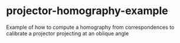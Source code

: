 # projector-homography-example
Example of how to compute a homography from correspondences to calibrate a projector projecting at an oblique angle
